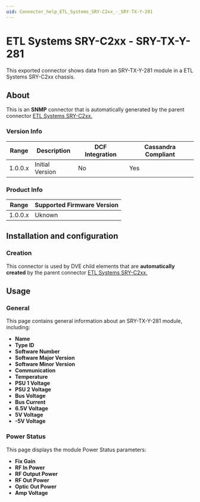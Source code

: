 ```yaml
---
uid: Connector_help_ETL_Systems_SRY-C2xx_-_SRY-TX-Y-281
---
```


# ETL Systems SRY-C2xx - SRY-TX-Y-281

This exported connector shows data from an SRY-TX-Y-281 module in a ETL Systems SRY-C2xx chassis.

## About

This is an **SNMP** connector that is automatically generated by the parent connector [ETL Systems SRY-C2xx.](xref:Connector_help_ETL_Systems_SRY-C2xx)

### Version Info

| Range | Description | DCF Integration | Cassandra Compliant |
|------------------|-----------------|---------------------|-------------------------|
| 1.0.0.x          | Initial Version | No                  | Yes                     |

### Product Info

| Range | Supported Firmware Version |
|------------------|-----------------------------|
| 1.0.0.x          | Uknown                      |

## Installation and configuration

### Creation

This connector is used by DVE child elements that are **automatically created** by the parent connector [ETL Systems SRY-C2xx.](xref:Connector_help_ETL_Systems_SRY-C2xx)

## Usage

### General

This page contains general information about an SRY-TX-Y-281 module, including:

- **Name**
- **Type ID**
- **Software Number**
- **Software Major Version**
- **Software Minor Version**
- **Communication**
- **Temperature**
- **PSU 1 Voltage**
- **PSU 2 Voltage**
- **Bus Voltage**
- **Bus Current**
- **6.5V Voltage**
- **5V Voltage**
- **-5V Voltage**

### Power Status

This page displays the module Power Status parameters:

- **Fix Gain**
- **RF In Power**
- **RF Output Power**
- **RF Out Power**
- **Optic Out Power**
- **Amp Voltage**
